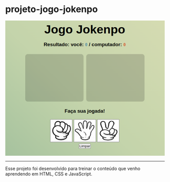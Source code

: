 # projeto-jogo-jokenpo

![foto-tudo-list](fotos/jokenpo-capa.png)

***
Esse projeto foi desenvolvido para treinar o conteúdo que venho aprendendo em HTML, CSS e JavaScript.